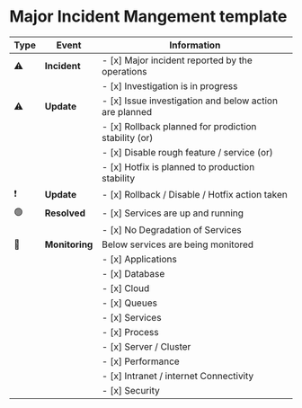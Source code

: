 # Major Incident Mangement template

|Type|Event|Information|
|---|---|---|
|:warning:|__Incident__|- [x] Major incident reported by the operations|
|||- [x] Investigation is in progress|
|:warning:|__Update__|- [x] Issue investigation and below action are planned|
|||- [x] Rollback planned for prodiction stability (or)|
|||- [x] Disable rough feature / service (or)|
|||- [x] Hotfix is planned to production stability|
|:exclamation:|__Update__|- [x] Rollback / Disable / Hotfix action taken|
|:green_circle:|__Resolved__|- [x] Services are up and running|
|||- [x] No Degradation of Services|
|:green_heart:|__Monitoring__|Below services are being monitored|
|||- [x] Applications|
|||- [x] Database|
|||- [x] Cloud|
|||- [x] Queues|
|||- [x] Services|
|||- [x] Process|
|||- [x] Server / Cluster|
|||- [x] Performance|
|||- [x] Intranet / internet Connectivity|
|||- [x] Security|
